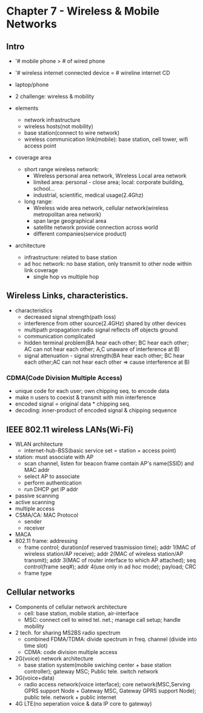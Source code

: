 # Chapter 7 - Wireless & Mobile Networks
## Intro
- '# mobile phone > # of wired phone
- '# wireless internet connected device = # wireline internet CD
- laptop/phone
- 2 challenge: wireless & mobility

- elements
  - network infrastructure
  - wireless hosts(not mobility)
  - base station(connect to wire network)
  - wireless communication link(mobile): base station, cell tower, wifi access point
- coverage area
  - short range wireless network: 
    - Wireless personal area network, Wireless Local area network
    - limited area: personal - close area; local: corporate building, school...
    - industrial, scientific, medical usage(2.4Ghz)
  - long range: 
    - Wireless wide area network, cellular network(wireless metropolitan area network)
    - span large geographical area
    - satellite network provide connection across world
    - different companies(service product)

- architecture
  - infrastructure: related to base station
  - ad hoc network: no base station, only transmit to other node within link coverage
    - single hop vs multiple hop

## Wireless Links, characteristics.
- characteristics
  - decreased signal strength(path loss)
  - interference from other source(2.4GHz) shared by other devices
  - multipath propagation:radio signal reflects off objects ground
  - communication complicated
  - hidden terminal problem(BA hear each other; BC hear each other; AC can not hear each other; A,C unaware of interference at B)
  - signal attenuation - signal strength(BA hear each other; BC hear each other;AC can not hear each other => cause interference at B)

### CDMA(Code Division Multiple Access)
- unique code for each user; own chipping seq. to encode data
- make n users to coexist & transmit with min interference
- encoded signal = original data * chipping seq.
- decoding: inner-product of encoded signal & chipping sequence

## IEEE 802.11 wireless LANs(Wi-Fi)
- WLAN architecture
  - internet-hub-BSS(basic service set = station + access point)
- station: must associate with AP
  - scan channel, listen for beacon frame contain AP's name(SSID) and MAC addr
  - select AP to associate
  - perform authentication
  - run DHCP get IP addr
- passive scanning
- active scanning
- multiple access
- CSMA/CA: MAC Protocol
  - sender
  - receiver
- MACA
- 802.11 frame: addressing
  - frame control; duration(of reserved trasmission time); addr 1(MAC of wireless station/AP receive); addr 2(MAC of wireless station/AP transmit); addr 3(MAC of router interface to which AP attached); seq control(frame seq#); addr 4(use only in ad hoc mode); payload; CRC
  - frame type
## Cellular networks
- Components of cellular network architecture
  - cell: base station, mobile station, air-interface
  - MSC: connect cell to wired tel. net.; manage call setup; handle mobility
- 2 tech. for sharing MS2BS radio spectrum
  - combined FDMA/TDMA: divide spectrum in freq. channel (divide into time slot)
  - CDMA: code division multiple access
- 2G(voice) network architecture
  - base station system(mobile swiching center + base station controller); gateway MSC; Public tele. switch network
- 3G(voice+data)
  - radio access network(voice interface); core network(MSC,Serving GPRS support Node + Gateway MSC, Gateway GPRS support Node); public tele. network + public internet
- 4G LTE(no seperation voice & data IP core to gateway)

